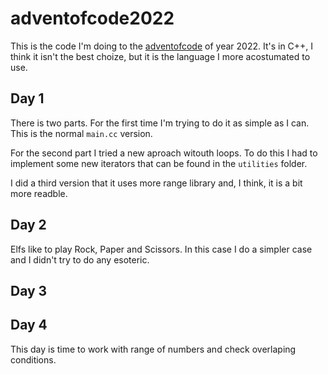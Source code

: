 # adventofcode2022

This is the code I'm doing to the [adventofcode](https://adventofcode.com/) of
year 2022. It's in C++, I think it isn't the best choize, but it is the language
I more acostumated to use.

## Day 1

There is two parts. For the first time I'm trying to do it as simple as I can.
This is the normal `main.cc` version.

For the second part I tried a new aproach witouth loops. To do this I had to
implement some new iterators that can be found in the `utilities` folder.

I did a third version that it uses more range library and, I think, it is a bit
more readble.

## Day 2

Elfs like to play Rock, Paper and Scissors. In this case I do a simpler case
and I didn't try to do any esoteric.

## Day 3


## Day 4

This day is time to work with range of numbers and check overlaping conditions.
